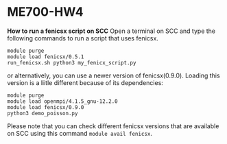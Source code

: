 # ME700-HW4

**How to run a fenicsx script on SCC**
Open a terminal on SCC and type the following commands to run a script that uses fenicsx.

```
module purge
module load fenicsx/0.5.1 
run_fenicsx.sh python3 my_fenicx_script.py
```
or alternatively, you can use a newer version of fenicsx(0.9.0). Loading this version is a liitle different because of its dependencies:  
```
module purge
module load openmpi/4.1.5_gnu-12.2.0
module load fenicsx/0.9.0
python3 demo_poisson.py
```
Please note that you can check different fenicsx versions that are available on SCC using this command `module avail fenicsx`.
